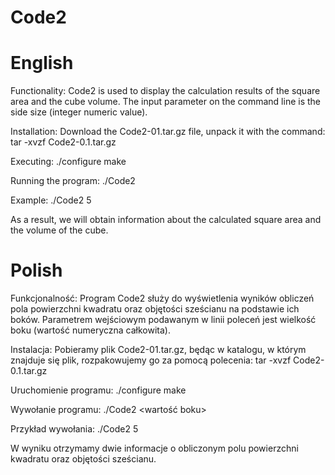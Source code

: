 # Code2
# English
Functionality:
Code2 is used to display the calculation results of the square area and the cube volume. The input parameter on the command line is the side size (integer numeric value).

Installation:
Download the Code2-01.tar.gz file, unpack it with the command:
tar -xvzf Code2-0.1.tar.gz

Executing:
./configure
make

Running the program:
./Code2 <side length>

Example:
./Code2 5

As a result, we will obtain information about the calculated square area and the volume of the cube.


# Polish
  
Funkcjonalność:
Program Code2 służy do wyświetlenia wyników obliczeń pola powierzchni kwadratu oraz objętości sześcianu na podstawie ich boków. Parametrem wejściowym podawanym w linii poleceń jest wielkość boku (wartość numeryczna całkowita).

Instalacja:
Pobieramy plik Code2-01.tar.gz, będąc w katalogu, w którym znajduje się plik, rozpakowujemy go za pomocą polecenia:
tar -xvzf Code2-0.1.tar.gz

Uruchomienie programu:
./configure
make

Wywołanie programu:
./Code2 <wartość boku>

Przykład wywołania:
./Code2 5

W wyniku otrzymamy dwie informacje o obliczonym polu powierzchni kwadratu oraz objętości sześcianu.
